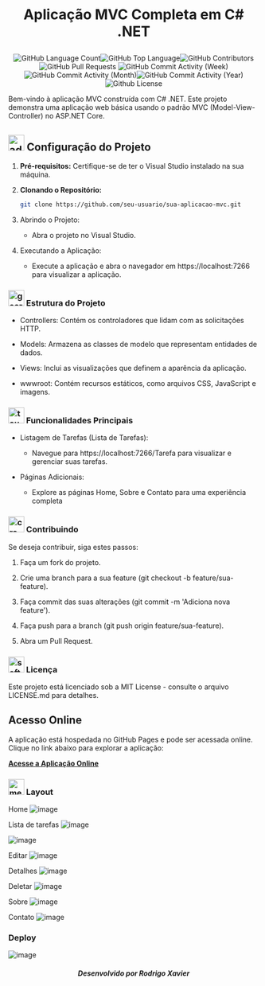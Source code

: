 <h1 align="center">
  Aplicação MVC Completa em C# .NET<p align='center'>
</h1>

<p align='center'>
 <img alt="GitHub Language Count" src="https://img.shields.io/github/languages/count/rodrigoxaviersantos/mvc" /><img alt="GitHub Top Language" src="https://img.shields.io/github/languages/top/rodrigoxaviersantos/mvc" /><img alt="" src="https://img.shields.io/github/repo-size/rodrigoxaviersantos/mvc" /><img alt="GitHub Contributors" src="https://img.shields.io/github/contributors/rodrigoxaviersantos/mvc" /><img alt="GitHub Pull Requests" src="https://img.shields.io/github/issues-pr/rodrigoxaviersantos/mvc" />
<img alt="GitHub Commit Activity (Week)" src="https://img.shields.io/github/commit-activity/w/rodrigoxaviersantos/mvc" /><img alt="GitHub Commit Activity (Month)" src="https://img.shields.io/github/commit-activity/m/rodrigoxaviersantos/mvc" /><img alt="GitHub Commit Activity (Year)" src="https://img.shields.io/github/commit-activity/y/rodrigoxaviersantos/mvc" /><img alt="Github License" src="https://img.shields.io/github/license/rodrigoxaviersantos/mvc" />
</p>


Bem-vindo à aplicação MVC construída com C# .NET. Este projeto demonstra uma aplicação web básica usando o padrão MVC (Model-View-Controller) no ASP.NET Core.

## <img width="32" height="32" src="https://img.icons8.com/color/96/administrative-tools.png" alt="administrative-tools"/>  Configuração do Projeto

1. **Pré-requisitos:**
   Certifique-se de ter o Visual Studio instalado na sua máquina.

2. **Clonando o Repositório:**
   ```bash
   git clone https://github.com/seu-usuario/sua-aplicacao-mvc.git
   
1. Abrindo o Projeto:
   - Abra o projeto no Visual Studio.

2. Executando a Aplicação:
   - Execute a aplicação e abra o navegador em https://localhost:7266 para visualizar a aplicação.

### <img width="32" height="32" src="https://img.icons8.com/color/48/gears.png" alt="gears"/> Estrutura do Projeto

- Controllers: Contém os controladores que lidam com as solicitações HTTP.
  
- Models: Armazena as classes de modelo que representam entidades de dados.
  
- Views: Inclui as visualizações que definem a aparência da aplicação.
  
- wwwroot: Contém recursos estáticos, como arquivos CSS, JavaScript e imagens.

### <img width="32" height="32" src="https://img.icons8.com/color/48/touchscreen-smartphone.png" alt="touchscreen-smartphone"/> Funcionalidades Principais

- Listagem de Tarefas (Lista de Tarefas):
  - Navegue para https://localhost:7266/Tarefa para visualizar e gerenciar suas tarefas.
  
- Páginas Adicionais:
  - Explore as páginas Home, Sobre e Contato para uma experiência completa

### <img width="32" height="32" src="https://img.icons8.com/cotton/64/crowdfunding--v1.png" alt="crowdfunding--v1"/> Contribuindo

Se deseja contribuir, siga estes passos:

1. Faça um fork do projeto.
   
2. Crie uma branch para a sua feature (git checkout -b feature/sua-feature).
   
3. Faça commit das suas alterações (git commit -m 'Adiciona nova feature').
   
4. Faça push para a branch (git push origin feature/sua-feature).
   
5. Abra um Pull Request.

### <img width="32" height="32" src="https://img.icons8.com/stickers/100/software-license.png" alt="software-license"/> Licença

Este projeto está licenciado sob a MIT License - consulte o arquivo LICENSE.md para detalhes.

## Acesso Online

A aplicação está hospedada no GitHub Pages e pode ser acessada online. Clique no link abaixo para explorar a aplicação:

[**Acesse a Aplicação Online**](https://seu-usuario.github.io/sua-aplicacao-mvc)

### <img width="32" height="32" src="https://img.icons8.com/fluency/48/media-queries.png" alt="media-queries"/> Layout 

Home 
![image](https://github.com/rodrigoxaviersantos/mvc/assets/116025593/37d4a9e8-08b8-4b4e-b62f-36eefeea1318)

Lista de tarefas
![image](https://github.com/rodrigoxaviersantos/mvc/assets/116025593/465596b0-95d2-4f44-9b37-b034dd3d6f38)

![image](https://github.com/rodrigoxaviersantos/mvc/assets/116025593/427d78bc-ce26-4f30-aeb8-ab9a49add99b)

Editar 
![image](https://github.com/rodrigoxaviersantos/mvc/assets/116025593/c839870d-a584-4f79-83ba-81e5dc408824)

Detalhes 
![image](https://github.com/rodrigoxaviersantos/mvc/assets/116025593/4d740359-7e81-4da2-8e70-7f2aaf9a72f1)

Deletar 
![image](https://github.com/rodrigoxaviersantos/mvc/assets/116025593/59578f26-5f00-42d8-b432-9c428e17effe)

Sobre
![image](https://github.com/rodrigoxaviersantos/mvc/assets/116025593/dd5acdd2-5ae3-4376-80cd-c89625fd4831)

Contato 
![image](https://github.com/rodrigoxaviersantos/mvc/assets/116025593/9d0120c3-c98c-4284-821b-109482a75454)





### Deploy 

![image](https://github.com/rodrigoxaviersantos/mvc/assets/116025593/f79ee016-9031-4a6e-a860-e13c9aa58d02)

<h5 align="center">
  Desenvolvido por Rodrigo Xavier<p align='center'>
</h5>





